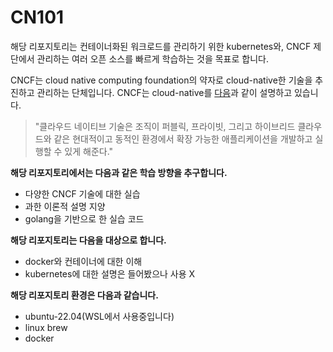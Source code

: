 # CN101

해당 리포지토리는 컨테이너화된 워크로드를 관리하기 위한 kubernetes와, CNCF 제단에서 관리하는 여러 오픈 소스를 빠르게 학습하는 것을 목표로 합니다. 

CNCF는 cloud native computing foundation의 약자로 cloud-native한 기술을 추진하고 관리하는 단체입니다. CNCF는 cloud-native를 [다음](https://github.com/cncf/toc/blob/main/DEFINITION.md#%ED%95%9C%EA%B5%AD%EC%96%B4)과 같이 설명하고 있습니다. 

> "클라우드 네이티브 기술은 조직이 퍼블릭, 프라이빗, 그리고 하이브리드 클라우드와 같은 현대적이고 동적인 환경에서 확장 가능한 애플리케이션을 개발하고 실행할 수 있게 해준다."

**해당 리포지토리에서는 다음과 같은 학습 방향을 추구합니다.**

- 다양한 CNCF 기술에 대한 실습
- 과한 이론적 설명 지양
- golang을 기반으로 한 실습 코드

**해당 리포지토리는 다음을 대상으로 합니다.**

- docker와 컨테이너에 대한 이해
- kubernetes에 대한 설명은 들어봤으나 사용 X

**해당 리포지토리 환경은 다음과 같습니다.**

- ubuntu-22.04(WSL에서 사용중입니다)
- linux brew
- docker
